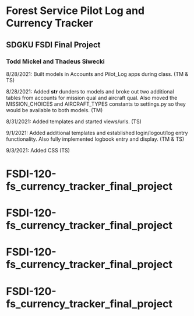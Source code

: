 # Forest Service Pilot Log and Currency Tracker
## SDGKU FSDI Final Project
### Todd Mickel and Thadeus Siwecki

8/28/2021: Built models in Accounts and Pilot_Log apps during class. (TM & TS)

8/28/2021: Added __str__ dunders to models and broke out two additional tables from accounts for mission qual and aircraft qual.  Also moved the MISSION_CHOICES and AIRCRAFT_TYPES constants to settings.py so they would be available to both models.  (TM)

8/31/2021:  Added templates and started views/urls.  (TS)

9/1/2021:  Added additional templates and established login/logout/log entry functionality.  Also fully implemented logbook entry and display.  (TM & TS)

9/3/2021:  Added CSS (TS)
# FSDI-120-fs_currency_tracker_final_project
# FSDI-120-fs_currency_tracker_final_project
# FSDI-120-fs_currency_tracker_final_project
# FSDI-120-fs_currency_tracker_final_project
